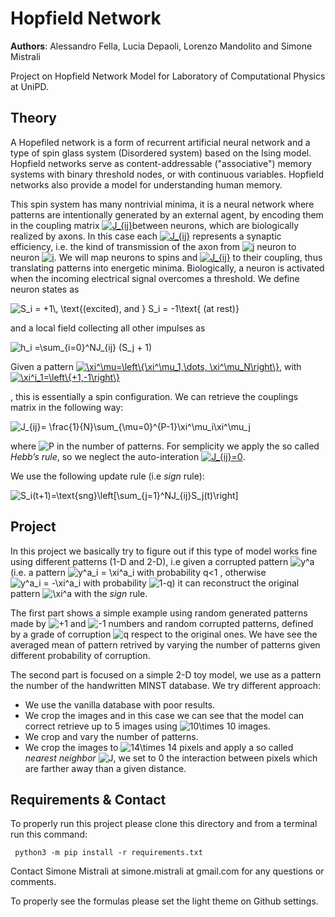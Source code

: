 # Hopfield Network 

**Authors**: Alessandro Fella, Lucia Depaoli, Lorenzo Mandolito and Simone Mistrali 

Project on Hopfield Network Model for Laboratory of Computational Physics at UniPD.

## Theory

A Hopefiled network is a form of recurrent artificial neural network  and a type of spin glass system (Disordered system) based on the Ising model. Hopfield networks serve as content-addressable ("associative") memory systems with binary threshold nodes, or with continuous variables. Hopfield networks also provide a model for understanding human memory.

This spin system has many nontrivial minima, it is  a neural
network where patterns are intentionally generated by an external agent, by encoding them in the coupling matrix <a href="https://www.codecogs.com/eqnedit.php?latex=J_{ij}" target="_blank"><img src="https://latex.codecogs.com/gif.latex?J_{ij}" title="J_{ij}" /></a>between neurons, which are biologically realized by axons. In this case each <a href="https://www.codecogs.com/eqnedit.php?latex=J_{ij}" target="_blank"><img src="https://latex.codecogs.com/gif.latex?J_{ij}" title="J_{ij}" /></a>  represents a synaptic efficiency, i.e. the kind of transmission of the axon from <a href="https://www.codecogs.com/eqnedit.php?latex=j" target="_blank"><img src="https://latex.codecogs.com/gif.latex?j" title="j" /></a> neuron to neuron <a href="https://www.codecogs.com/eqnedit.php?latex=i" target="_blank"><img src="https://latex.codecogs.com/gif.latex?i" title="i" /></a>. We will map neurons to spins and <a href="https://www.codecogs.com/eqnedit.php?latex=J_{ij}" target="_blank"><img src="https://latex.codecogs.com/gif.latex?J_{ij}" title="J_{ij}" /></a> to their coupling, thus translating patterns into energetic minima.
Biologically, a neuron is activated when the incoming electrical signal overcomes a threshold. We define neuron states as

<img src="https://latex.codecogs.com/gif.latex?S_i&space;=&space;&plus;1\,&space;\text{(excited),&space;and&space;}&space;S_i&space;=&space;-1\text{&space;(at&space;rest)}" title="S_i = +1\, \text{(excited), and } S_i = -1\text{ (at rest)}" />

and a local field collecting all other impulses as

<img src="https://latex.codecogs.com/gif.latex?h_i&space;=\sum_{i=0}^NJ_{ij}&space;(S_j&space;&plus;&space;1)" title="h_i =\sum_{i=0}^NJ_{ij} (S_j + 1)" />

Given a pattern <a href="https://www.codecogs.com/eqnedit.php?latex=\xi^\mu=\left\{\xi^\mu_1,\dots,&space;\xi^\mu_N\right\}" target="_blank"><img src="https://latex.codecogs.com/gif.latex?\xi^\mu=\left\{\xi^\mu_1,\dots,&space;\xi^\mu_N\right\}" title="\xi^\mu=\left\{\xi^\mu_1,\dots, \xi^\mu_N\right\}" /></a>, with <a href="https://www.codecogs.com/eqnedit.php?latex=\xi^i_1=\left\{&plus;1,-1\right\}" target="_blank"><img src="https://latex.codecogs.com/gif.latex?\xi^i_1=\left\{&plus;1,-1\right\}" title="\xi^i_1=\left\{+1,-1\right\}" /></a>

, this is essentially a spin configuration. We can retrieve the couplings matrix in the following way:

<img src="https://latex.codecogs.com/gif.latex?J_{ij}=&space;\frac{1}{N}\sum_{\mu=0}^{P-1}\xi^\mu_i\xi^\mu_j" title="J_{ij}= \frac{1}{N}\sum_{\mu=0}^{P-1}\xi^\mu_i\xi^\mu_j" />

 where <img src="https://latex.codecogs.com/gif.latex?P" title="P" /> in the number of patterns. For semplicity we apply the so called *Hebb’s rule*, so we neglect the auto-interation <a href="https://www.codecogs.com/eqnedit.php?latex=J_{ij}" target="_blank"><img src="https://latex.codecogs.com/gif.latex?J_{ij}=0" title="J_{ij}=0" /></a>.

We use the following update rule (i.e *sign* rule):

<img src="https://latex.codecogs.com/gif.latex?S_i(t&plus;1)=\text{sng}\left[\sum_{j=1}^NJ_{ij}S_j(t)\right]" title="S_i(t+1)=\text{sng}\left[\sum_{j=1}^NJ_{ij}S_j(t)\right]" />

## Project

In this project we basically try to figure out if this type of model works fine using different patterns (1-D and 2-D), i.e given a corrupted pattern <img src="https://latex.codecogs.com/gif.latex?y^a" title="y^a" /> (i.e. a pattern <img src="https://latex.codecogs.com/gif.latex?y^a_i&space;=&space;\xi^a_i" title="y^a_i = \xi^a_i" /> with probability q<1 , otherwise <img src="https://latex.codecogs.com/gif.latex?y^a_i&space;=&space;-\xi^a_i" title="y^a_i = -\xi^a_i" /> with probability <img src="https://latex.codecogs.com/gif.latex?1-q" title="1-q" />) it can reconstruct the original pattern <img src="https://latex.codecogs.com/gif.latex?\xi^a" title="\xi^a" /> with the *sign* rule.

The first part shows a simple example using random generated patterns made by <img src="https://latex.codecogs.com/gif.latex?&plus;1" title="+1" /> and <img src="https://latex.codecogs.com/gif.latex?-1" title="-1" /> numbers and random corrupted patterns, defined by a grade of corruption <img src="https://latex.codecogs.com/gif.latex?q" title="q" /> respect to the original ones. We have see the averaged mean of pattern retrived by varying the number of patterns given different probability of corruption. 

The second part is focused on a simple 2-D toy model, we use as a pattern the number of the handwritten MINST database. We try different approach:

- We use the vanilla database with poor results.
- We crop the images and in this case we can see that the model can correct retrieve up to 5 images using <img src="https://latex.codecogs.com/gif.latex?10\times&space;10" title="10\times 10" />  images.
- We crop and vary the number of patterns.
- We crop the images to <img src="https://latex.codecogs.com/gif.latex?14\times&space;14" title="14\times 14" /> pixels and apply a so called *nearest neighbor* <img src="https://latex.codecogs.com/gif.latex?J" title="J" />, we set to 0 the interaction between pixels which are farther away than a given distance.

## Requirements & Contact

To properly run this project please clone this directory and from a terminal run this command:

``` python3 -m pip install -r requirements.txt```

Contact Simone Mistrali at simone.mistrali at gmail.com for any questions or comments.

To properly see the formulas please set the light theme on Github settings.
